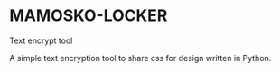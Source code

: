 # MAMOSKO-LOCKER
Text encrypt tool

A simple text encryption tool to share css for design written in Python.
